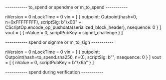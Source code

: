 -----------  to_spend or spendme or m_to_spend  -----------

nVersion = 0
nLockTime = 0
vin = [
  {
    outpoint: Outpoint(hash=0, n=0xFFFFFFFF), 
    scriptSig: b"\x00" + CScriptOp.encode_op_pushdata(serialized_block_header), 
    nsequence: 0
  }
]
vout = [
  {
    nValue = 0,
    scriptPubKey = signet_challenge
  }
]


-----------  spend or signme or m_to_sign  -----------

nVersion = 0
nLockTime = 0
vin = [
  {
    outpoint: Outpoint(hash=to_spend.sha256, n=0),
    scriptSig: b"",
    nsequence: 0
  }
]
vout = [
  {
    nValue = 0,
    scriptPubKey = b"\x6a"
  }
]

-----------  spend  during verification -----------
